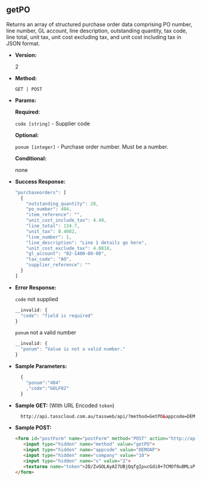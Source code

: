 **getPO**
----
  Returns an array of structured purchase order data comprising PO number, line number, GL account, line description, outstanding quantity, tax code, line total, unit tax, unit cost excluding tax, and unit cost including tax in JSON format.

* **Version:**

  2

* **Method:**

  `GET | POST`
  
*  **Params:**

   **Required:**
   
   `code [string]` - Supplier code

   **Optional:**

   `ponum [integer]` - Purchase order number. Must be a number.

   **Conditional:**

   none

* **Success Response:**

    ```javascript
    "purchaseorders": [
      {
        "outstanding_quantity": 28,
        "po_number": 404,
        "item_reference": "",
        "unit_cost_include_tax": 4.49,
        "line_total": 134.7,
        "unit_tax": 0.4082,
        "line_number": 1,
        "line_description": "Line 1 details go here",
        "unit_cost_exclude_tax": 4.0818,
        "gl_account": "02-1400-00-00",
        "tax_code": "AO",
        "supplier_reference": ""
      }
    ]
    ```
 
* **Error Response:**

    `code` not supplied
    ```javascript
    __invalid: {
      "code": "field is required"
    }
    ```
    
    `ponum` not a valid number
    ```javascript
    __invalid: {
      "ponum": "Value is not a valid number."
    }
    ```
    
* **Sample Parameters:**

  ```javascript
    { 
      "ponum":"404"
      ,"code":"GOLF02"
    }
  ```

* **Sample GET:** (With URL Encoded `token`)

  ```HTML
    http://api.tasscloud.com.au/tassweb/api/?method=GetPO&appcode=DEMOAP&company=10&v=2&token=2D%2FZvGOLAyAI7UBjQqfgIpucGdi0%2B7CMOf0uBMLsPPQ%3D
  ```
  
* **Sample POST:**

  ```HTML
  <form id="postForm" name="postForm" method="POST" action="http://api.tasscloud.com.au/tassweb/tassweb/api/">
     <input type="hidden" name="method" value="getPO">
     <input type="hidden" name="appcode" value="DEMOAP">
     <input type="hidden" name="company" value="10">
     <input type="hidden" name="v" value="2">
     <textarea name="token">2D/ZvGOLAyAI7UBjQqfgIpucGdi0+7CMOf0uBMLsPPQ=</textarea>
  </form>
  ```
